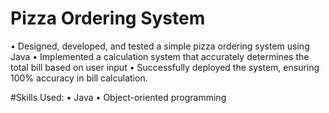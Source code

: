 # Pizza Ordering System
•	Designed, developed, and tested a simple pizza ordering system using Java
•	Implemented a calculation system that accurately determines the total bill based on user input
•	Successfully deployed the system, ensuring 100% accuracy in bill calculation.


#Skills Used:
•	Java
•	Object-oriented programming

